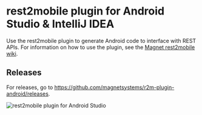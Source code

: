 # rest2mobile plugin for Android Studio & IntelliJ IDEA

Use the rest2mobile plugin to generate Android code to interface with REST APIs. For information on how to use the plugin, see the [Magnet rest2mobile wiki](https://github.com/magnetsystems/rest2mobile/wiki).

## Releases

For releases, go to https://github.com/magnetsystems/r2m-plugin-android/releases.

![rest2mobile plugin for Android Studio](https://github.com/magnetsystems/rest2mobile/blob/master/docimg/r2m-android.jpg)
